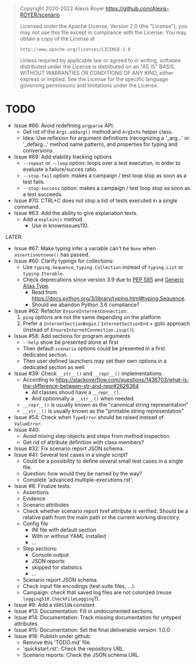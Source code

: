 > Copyright 2020-2022 Alexis Royer <https://github.com/Alexis-ROYER/scenario>
>
> Licensed under the Apache License, Version 2.0 (the "License");
> you may not use this file except in compliance with the License.
> You may obtain a copy of the License at
>
>     http://www.apache.org/licenses/LICENSE-2.0
>
> Unless required by applicable law or agreed to in writing, software
> distributed under the License is distributed on an "AS IS" BASIS,
> WITHOUT WARRANTIES OR CONDITIONS OF ANY KIND, either express or implied.
> See the License for the specific language governing permissions and
> limitations under the License.


# TODO

- Issue #66: Avoid redefining `argparse` API.
    - Get rid of the `Args.addarg()` method and `ArgInfo` helper class.
    - Idea: Use reflexion for argument definitions (recognizing a '_arg...' or '_defarg...' method name pattern),
      and properties for typing and conversions.
- Issue #69: Add stability tracking options
    - `--repeat` or `--loop` option: loops over a test execution, in order to evaluate a failure/succes ratio.
    - `--stop-fail` option: makes a campaign / test loop stop as soon as a test fails.
    - `--stop-success` option: makes a campaign / test loop stop as soon as a test succeeds.
- Issue #70: CTRL+C does not stop a list of tests executed in a single command.
- Issue #63: Add the ability to give explanation texts.
    - Add a `explain()` method.
        - Use in knownissues110.

LATER:
- Issue #67: Make typing infer a variable can't be `None` when `assertisnotnone()` has passed.
- Issue #60: Clarify typings for collections:
    - Use `typing.Sequence`, `typing.Collection` instead of `typing.List` or `typing.Iterable`.
    - Check deprecations since version 3.9 due to [PEP 585](https://peps.python.org/pep-0585/)
      and [Generic Alias Type](https://docs.python.org/3/library/stdtypes.html#types-genericalias).
        - Read from https://docs.python.org/3/library/typing.html#typing.Sequence.
        - Should we abandon Python 3.6 compliance?
- Issue #62: Refactor `EnsureInternetConnection`:
    1. `ping` options are not the same depending on the platform
    2. Prefer a `InternetSectionBegin` / `InternetSectionEnd` + goto approach (instead of `EnsureInternetConnection.isup()`).
- Issue #58: Add sections for program arguments
    - `--help` show be presented alone at first
    - Then default `scenario` options could be presented in a first dedicated section.
    - Then user defined launchers may set their own options in a dedicated section as well.
- Issue #39: Check `__str__()` and `__repr__()` implementations:
    - According to https://stackoverflow.com/questions/1436703/what-is-the-difference-between-str-and-repr#2626364
        - All classes shoud have a `__repr__()`.
        - And optionnally a `__str__()` when needed.
    - `__repr__()` is usually known as the "canonical string representation"
    - `__str__()` is usually known as the "printable string representation"
- Issue #54: Check when `TypeError` should be raised instead of `ValueError`.
- Issue #40:
    - Avoid mixing step objects and steps from method inspection.
    - Get rid of attribute definition with class members?
- Issue #32: Fix scenario report JSON schema.
- Issue #41: Several test cases in a single script?
    - Could be a possibility to define several small test cases in a single file.
    - Question: how would they be named by the way?
    - Complete 'advanced.multiple-executions.rst'.
- Issue #8: Finalize tests:
    - Assertions
    - Evidence
    - Scenario attributes
    - Check whether scenario report href attribute is verified.
      Should be a relative path from the main path or the current working directory.
    - Config file
        - INI file with default section
        - With or without YAML installed
        - ...
    - Step sections:
        - Console output
        - JSON reports
        - skipped for statistics
        - ...
    - Scenario report JSON schema
    - Check input file encodings (test suite files, ...).
    - Campaign: check that saved log files are not colorized
      (reuse `logging510.CheckFileLogging`?).
- Issue #9: Add a `VERSION` constant
- Issue #13: Documentation: Fill in undocumented sections.
- Issue #14: Documentation: Track missing documentation for untyped attributes.
- Issue #15: Documentation: Set the final deliverable version: 1.0.0
- Issue #16: Publish under github.
    - Remove this 'TODO.md' file.
    - 'quickstart.rst': Check the repository URL.
    - Scenario reports: Check the JSON schema URL.

